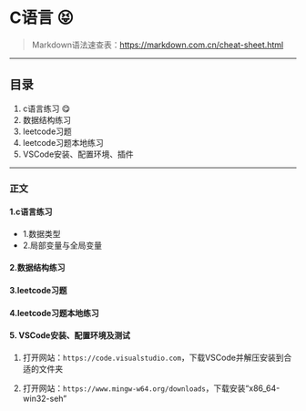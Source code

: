 # C语言 :stuck_out_tongue_closed_eyes:
>Markdown语法速查表：https://markdown.com.cn/cheat-sheet.html
---
## 目录
1. c语言练习 :yum:
2. 数据结构练习
3. leetcode习题
4. leetcode习题本地练习
5. VSCode安装、配置环境、插件
---
### 正文
#### 1.**c语言练习**
 - 1.数据类型  
 - 2.局部变量与全局变量

#### 2.**数据结构练习**

#### 3.**leetcode习题**

#### 4.**leetcode习题本地练习**

#### 5. **VSCode安装、配置环境及测试**

   1. 打开网站：`https://code.visualstudio.com`，下载VSCode并解压安装到合适的文件夹
 
   2. 打开网站：`https://www.mingw-w64.org/downloads`，下载安装“x86_64-win32-seh”
